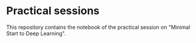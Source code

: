 # Practical sessions

This repository contains the notebook of the practical session on "Minimal Start to Deep Learning".

